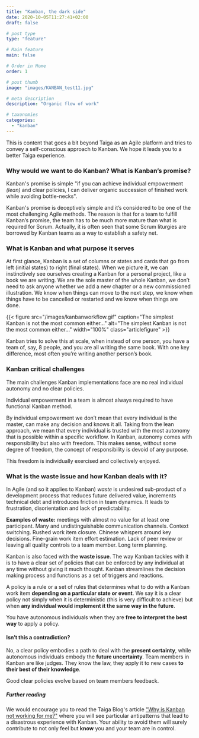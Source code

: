 ```yaml
---
title: "Kanban, the dark side"
date: 2020-10-05T11:27:41+02:00
draft: false

# post type
type: "feature"

# Main feature
main: false

# Order in Home
order: 1

# post thumb
image: "images/KANBAN_test11.jpg"

# meta description
description: "Organic flow of work"

# taxonomies
categories:
  - "kanban"
---
```


This is content that goes a bit beyond Taiga as an Agile platform and tries to convey a self-conscious approach to Kanban. We hope it leads you to a better Taiga experience.

### Why would we want to do Kanban? What is Kanban’s promise?

Kanban's promise is simple "if you can achieve individual empowerment *(lean)* and clear policies, I can deliver organic succession of finished work while avoiding bottle-necks". 

Kanban's promise is deceptively simple and it’s considered to be one of the most challenging Agile methods. The reason is that for a team to fulfill Kanban’s promise, the team has to be much more mature than what is required for Scrum.
Actually, it is often seen that some Scrum liturgies are borrowed by Kanban teams as a way to establish a safety net. 

### What is Kanban and what purpose it serves

At first glance, Kanban is a set of columns or states and cards that go from left (initial states) to right (final states). When we picture it, we can instinctively see ourselves creating a Kanban for a personal project, like a book we are writing. We are the sole master of the whole Kanban, we don’t need to ask anyone whether we add a new chapter or a new commissioned illustration. We know when things can move to the next step, we know when things have to be cancelled or restarted and we know when things are done.

{{< figure src="/images/kanbanworkflow.gif" caption="The simplest Kanban is not the most common either..." alt="The simplest Kanban is not the most common either..." width="100%" class="articlefigure" >}}

Kanban tries to solve this at scale, when instead of one person, you have a team of, say, 8 people, and you are all writing the same book. With one key difference, most often you’re writing another person’s book.

### Kanban critical challenges

The main challenges Kanban implementations face are no real individual autonomy and no clear policies. 

Individual empowerment in a team is almost always required to have functional Kanban method.

By individual empowerment we don’t mean that every individual is the master, can make any decision and knows it all. Taking from the lean approach, we mean that every individual is trusted with the most autonomy that is possible within a specific workflow. In Kanban, autonomy comes with responsibility but also with freedom. This makes sense, without some degree of freedom, the concept of responsibility is devoid of any purpose.

This freedom is individually exercised and collectively enjoyed.

### What is the waste issue and how Kanban deals with it?

In Agile (and so it applies to Kanban) *waste* is undesired sub-product of a development process that reduces future delivered value, increments technical debt and introduces friction in team dynamics. It leads to frustration, disorientation and lack of predictability.

**Examples of waste:** meetings with almost no value for at least one participant. Many and undistinguishable communication channels. Context switching. Rushed work item closure. Chinese whispers around key decisions. Fine-grain work item effort estimation. Lack of peer review or leaving all quality controls to a team member. Long term planning.

Kanban is also faced with the **waste issue**. The way Kanban tackles with it is to have a clear set of policies that can be enforced by any individual at any time without giving it much thought. Kanban streamlines the decision making process and functions as a set of triggers and reactions.

A policy is a rule or a set of rules that determines what to do with a Kanban work item **depending on a particular state or event**. We say it is a clear policy not simply when it is deterministic (this is very difficult to achieve) but when **any individual would implement it the same way in the future**.

You have autonomous individuals when they are **free to interpret the best way** to apply a policy.


#### Isn’t this a contradiction?

No, a clear policy embodies a path to deal with the **present certainty**, while autonomous individuals embody the **future uncertainty**. Team members in Kanban are like judges. They know the law, they apply it to new cases **to their best of their knowledge**.

Good clear policies evolve based on team members feedback.


##### Further reading

We would encourage you to read the Taiga Blog's article ["Why is Kanban not working for me?"](https://blog.taiga.io/why-is-kanban-not-working-for-me.html) where you will see particular antipatterns that lead to a disastrous experience with Kanban. Your ability to avoid them will surely contribute to not only feel but **know** you and your team are in control.


